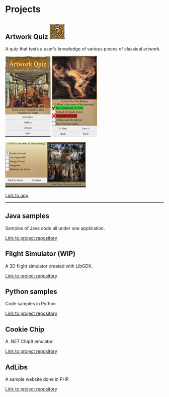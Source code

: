 # Projects
## Artwork Quiz [![Artwork Quiz Logo](./img/artquiz.png)](https://play.google.com/store/apps/details?id=com.homefriend.artquiz.android)

A quiz that tests a user's knowledge of various pieces of classical artwork.

![Artwork Quiz Screenshot 1](./img/artquiz_scr1.png)
![Artwork Quiz Screenshot 3](./img/artquiz_scr3.png)

![Artwork Quiz Screenshot 2](./img/artquiz_scr2.png)


[Link to app](https://play.google.com/store/apps/details?id=com.homefriend.artquiz.android)

___
## Java samples
Samples of Java code all under one application.

[Link to project repository](https://github.com/Homiesoft/java-samples)
## Flight Simulator (WIP)
A 3D flight simulator created with LibGDX.

[Link to project repository](https://github.com/Homiesoft/FlightSim)
## Python samples
Code samples in Python

[Link to project repository](https://github.com/Homiesoft/PySolutions)
## Cookie Chip
A .NET Chip8 emulator.

[Link to project repository](https://github.com/Homiesoft/CookieChip)
## AdLibs
A sample website done in PHP.

[Link to project repository](https://github.com/Homiesoft/AdLibs)
